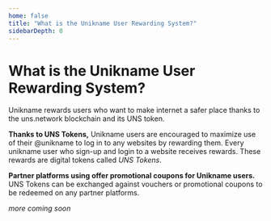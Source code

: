```yaml
---
home: false
title: "What is the Unikname User Rewarding System?"
sidebarDepth: 0
---
```


# What is the Unikname User Rewarding System?

<p class="focustext">
Unikname rewards users who want to make internet a safer place thanks to the uns.network blockchain and its UNS token.
</p>

**Thanks to UNS Tokens,** Unikname users are encouraged to maximize use of their @unikname to log in to any websites by rewarding them. Every unikname user who sign-up and login to a website receives rewards. These rewards are digital tokens called _UNS Tokens_. 

**Partner platforms using <brand name="UNC"/> offer promotional coupons for Unikname users.** UNS Tokens can be exchanged against vouchers or promotional coupons to be redeemed on any partner platforms.

_more coming soon_

